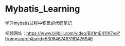 # Mybatis_Learning

学习mybatis过程中积累的代码笔记

视频网址：https://www.bilibili.com/video/BV1mE411X7yp?from=search&seid=5306467493161476946